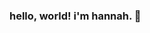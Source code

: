 ### hello, world! i'm hannah. 👋

<!--
**hann-zhong/hann-zhong** is a ✨ _special_ ✨ repository because its `README.md` (this file) appears on your GitHub profile.

- 🏫 i'm a **second year computer science student at UCLA.**
- 🔭 i’m currently working on **my personal portfolio!**
- 🌱 i’m currently learning **computer graphics and animation.**
- 💬 ask me about **photography**
- 😄 pronouns: **she/her**
-->
